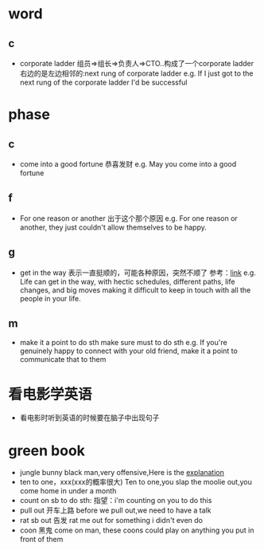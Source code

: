 # word
## c
* corporate ladder
组员=>组长=>负责人=>CTO..构成了一个corporate ladder
右边的是左边相邻的:next rung of corporate ladder
e.g. If I just got to the next rung of the corporate ladder I'd be successful
# phase

## c
* come into a good fortune
恭喜发财
e.g. May you come into a good fortune

## f
* For one reason or another
出于这个那个原因
e.g. For one reason or another, they just couldn't allow themselves to be happy.

## g
* get in the way
表示一直挺顺的，可能各种原因，突然不顺了
参考：[link](https://qr.ae/pyKhKK)
e.g.  Life can get in the way, with hectic schedules, different paths, life changes, and big moves making it difficult to keep in touch with all the people in your life.
## m
* make it a point to do sth
make sure must to do sth
e.g.  If you're genuinely happy to connect with your old friend, make it a point to communicate that to them

# 看电影学英语
* 看电影时听到英语的时候要在脑子中出现句子

# green book
* jungle bunny
 black man,very offensive,Here is the [explanation](https://en.wiktionary.org/wiki/jungle_bunny)
* ten to one，xxx(xxx的概率很大)
Ten to one,you slap the moolie out,you come home in under a month
* count on sb to do sth:
指望：i'm counting on you to do this
* pull out
开车上路
before we pull out,we need to have a talk
* rat sb out
告发
rat me out for something i didn't even do
* coon
黑鬼
come on man, these coons could play on anything you put in front of them